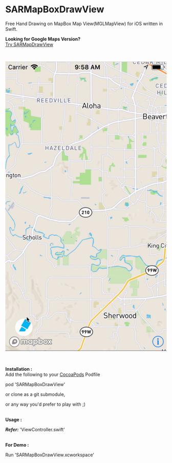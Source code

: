 # SARMapBoxDrawView


Free Hand Drawing on MapBox Map View(MGLMapView) for iOS written in Swift.

<b>Looking for Google Maps Version?</b><br/>
<a href="https://github.com/saru2020/SARMapDrawView/">Try SARMapDrawView</a>


<br>

![SARMapBoxDrawView](https://raw.githubusercontent.com/saru2020/SARMapBoxDrawView/master/SARMapBoxDrawView.gif)

<br>


<b>Installation :</b><br/>
Add the following to your <a href="http://cocoapods.org/">CocoaPods</a> Podfile

pod 'SARMapBoxDrawView'

or clone as a git submodule,

or any way you'd prefer to play with ;)

<br>
<b>Usage :</b>

<b><i>Refer:</b></i> 'ViewController.swift'

<br>
<b>For Demo :</b>

Run 'SARMapBoxDrawView.xcworkspace'
